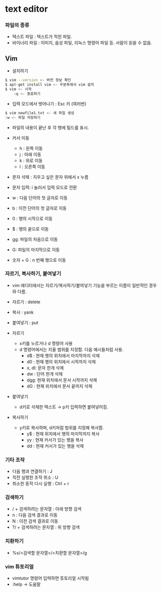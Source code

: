 # text editor

### 파일의 종류

- 텍스트 파일 : 텍스트가 적힌 파일.
- 바이너리 파일 : 이미지, 음성 파일, 리눅스 명령어 파일 등. 사람이 읽을 수 없음.

## Vim

- 설치하기

```bash
$ vim --version <- 버전 정보 확인
$ apt-get install vim <- 우분투에서 vim 설치
$ vim <- 시작
	:q <- 종료하기
```

- 입력 모드에서 벗어나기 : Esc 키 (여러번)

```bash
$ vim newfile1.txt <- 새 파일 생성
:w <- 파일 저장하기
```

- 파일의 내용이 끝난 후 각 행에 틸드를 표시.

- 커서 이동
    - h : 왼쪽 이동
    - j : 아래 이동
    - k : 위로 이동
    - l : 오른쪽 이동
    
- 문자 삭제 : 지우고 싶은 문자 위에서 x 누름
- 문자 입력: i 눌러서 입력 모드로 전환
- w : 다음 단어의 첫 글자로 이동
- b : 이전 단어의 첫 글자로 이동
- 0 : 행의 시작으로 이동
- $ : 행의 끝으로 이동
- gg: 파일의 처음으로 이동
- G: 파일의 마지막으로 이동
- 숫자 + G : n 번째 행으로 이동

### 자르기, 복사하기, 붙여넣기

- vim 에디터에서는 자르기/복사하기/붙여넣기 기능을 부르는 이름이 일반적인 경우와 다름.
- 자르기 : delete
- 복사 : yank
- 붙여넣기 : put

- 자르기
    - x키를 누르거나 d 명령어 사용
    - d 명령어에서는 지울 범위를 지정함. 다음 예시들처럼 사용.
        - d$ : 현재 행의 위치에서 마지막까지 삭제
        - d0 : 현재 행의 위치에서 시작까지 삭제
        - x, dl: 문자 한개 삭제
        - dw : 단어 한개 삭제
        - dgg: 현재 위치에서 문서 시작까지 삭제
        - dG : 현재 위치에서 문서 끝까지 삭제
        
- 붙여넣기
    - d키로 삭제한 텍스트 → p키 입력하면 붙여넣어짐.
    
- 복사하기
    - y키로 복사하며, d키처럼 범위를 지정해 복사함.
        - y$ : 현재 위치에서 행의 마지막까지 복사
        - yy : 현재 커서가 있는 행을 복사
        - dd : 현재 커서가 있는 행을 삭제

### 기타 조작

- 다음 행과 연결하기 : J
- 직전 실행한 조작 취소 : U
- 취소한 동작 다시 실행 : Ctrl + r

### 검색하기

- / + 검색하려는 문자열 : 아래 방향 검색
- n : 다음 검색 결과로 이동
- N : 이전 검색 결과로 이동
- ?/ + 검색하려는 문자열 : 위 방향 검색

### 치환하기

- %s/<검색할 문자열>/<치환할 문자열>/g

### vim 튜토리얼

- vimtutor 명령어 입력하면 튜토리얼 시작됨
- :help → 도움말